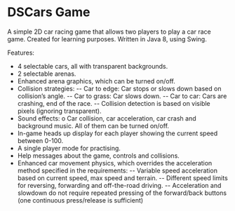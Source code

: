 # DSCars Game
A simple 2D car racing game that allows two players to play a car race game. Created for learning purposes. Written in Java 8, using Swing.

Features:

- 4 selectable cars, all with transparent backgrounds. 
- 2 selectable arenas. 
- Enhanced arena graphics, which can be turned on/off. 
- Collision strategies: 
-- Car to edge: Car stops or slows down based on collision’s angle.
-- Car to grass: Car slows down. 
-- Car to car: Cars are crashing, end of the race. 
-- Collision detection is based on visible pixels (ignoring transparent). 
- Sound effects: o Car collision, car acceleration, car crash and background music. All of them can be turned on/off. 
- In-game heads up display for each player showing the current speed between 0-100. 
- A single player mode for practising.  
- Help messages about the game, controls and collisions.  
- Enhanced car movement physics, which overrides the acceleration method specified in the requirements:
-- Variable speed acceleration based on current speed, max speed and terrain. 
-- Different speed limits for reversing, forwarding and off-the-road driving. 
-- Acceleration and slowdown do not require repeated pressing of the forward/back buttons (one continuous press/release is sufficient)

